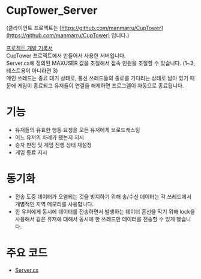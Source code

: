 # CupTower_Server
(클라이언트 프로젝트는 [https://github.com/manmarru/CupTower](https://github.com/manmarru/CupTower) 입니다.)  

[프로젝트 개발 기록서](https://drive.google.com/file/d/1L8gsk_rO1SqeiQrtgzJS18Z3tA8TThwx/view?usp=drive_link)  
CupTower 프로젝트에서 만들어서 사용한 서버입니다.  
Server.cs에 정의된 MAXUSER 값을 조절해서 접속 인원을 조절할 수 있습니다. (1~3, 테스트용이 아니라면 3)  
메인 쓰레드는 종료 대기 상태로, 통신 쓰레드들의 종료를 기다리는 상태로 남아 있기 때문에 게임이 종료되고 유저들이 연결을 해제하면 프로그램이 자동으로 종료됩니다.  

# 기능
- 유저들의 유효한 행동 요청을 모든 유저에게 브로드캐스팅  
- 어느 유저의 차례가 됐는지 지시  
- 승자 판정 및 게임 진행 상태 재설정  
- 게임 종료 지시  

# 동기화
- 전송 도중 데이터가 오염되는 것을 방지하기 위해 송/수신 데이터는 각 쓰레드에서 개별적인 지역 메모리를 사용합니다.  
- 한 유저에게 동시에 데이터를 전송하면서 발생하는 데이터 혼선을 막기 위해 lock을 사용해서 같은 유저에 대해서 동시에 한 쓰레드만 데이터를 전송할 수 있게 했습니다.  

# 주요 코드
- [Server.cs](https://github.com/manmarru/CupTower_Server/blob/main/CupTower_Server/Server%3B.cs)
